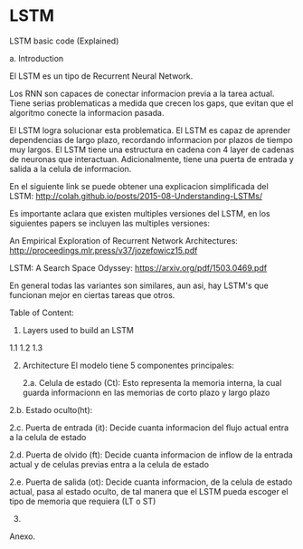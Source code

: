 # LSTM
LSTM basic code (Explained)

  a. Introduction

El LSTM es un tipo de Recurrent Neural Network. 

Los RNN son capaces de conectar informacion previa a la tarea actual. Tiene serias problematicas 
a medida que crecen los gaps, que evitan que el algoritmo conecte la informacion pasada. 

El LSTM logra solucionar esta problematica. El LSTM es capaz de aprender dependencias de largo plazo, recordando informacion por
plazos de tiempo muy largos. El LSTM tiene una estructura en cadena con 4 layer de cadenas de neuronas que interactuan. Adicionalmente, tiene una puerta de entrada y salida a la celula de informacion. 

En el siguiente link se puede obtener una explicacion simplificada del LSTM: 
http://colah.github.io/posts/2015-08-Understanding-LSTMs/

Es importante aclara que existen multiples versiones del LSTM, en los siguientes papers se incluyen las multiples versiones: 

An Empirical Exploration of Recurrent Network Architectures:
http://proceedings.mlr.press/v37/jozefowicz15.pdf

LSTM: A Search Space Odyssey:
https://arxiv.org/pdf/1503.0469.pdf

En general todas las variantes son similares, aun asi, hay LSTM's que funcionan mejor en ciertas tareas que otros.  


Table of Content:

1. Layers used to build an LSTM

  1.1
  1.2
  1.3

2. Architecture
  El modelo tiene 5 componentes principales: 

   2.a. Celula de estado (Ct): Esto representa la memoria interna, la cual guarda informacionn en las memorias de corto plazo y largo plazo

  2.b. Estado oculto(ht): 

  2.c. Puerta de entrada (it): Decide cuanta informacion del flujo actual entra a la celula de estado

  2.d. Puerta de olvido (ft): Decide cuanta informacion de inflow de la entrada actual y de celulas previas entra a la celula de estado

  2.e. Puerta de salida (ot): Decide cuanta informacion, de la celula de estado actual, pasa al estado oculto, de tal manera que el LSTM 
        pueda escoger el tipo de memoria que requiera (LT o ST)

3.
Anexo. 
